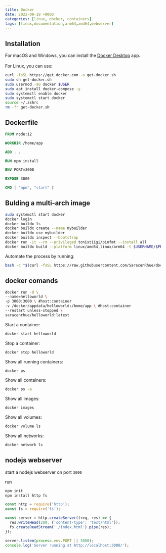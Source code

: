 ```yaml
---
title: Docker
date: 2022-09-18 +0000
categories: [linux, docker, containers]
tags: [linux,documentation,arm64,amd64,webserver]
---
```


## Installation

For macOS and Windows, you can install the [Docker Desktop](https://www.docker.com) app.<br/>
<br/>
For Linux, you can use:

```bash
curl -fsSL https://get.docker.com -o get-docker.sh
sudo sh get-docker.sh
sudo usermod -aG docker $USER
sudo apt install docker-compose -y
sudo systemctl enable docker
sudo systemctl start docker
source ~/.zshrc
rm -fr get-docker.sh
```

## Dockerfile

```dockerfile
FROM node:12

WORKDIR /home/app

ADD . .

RUN npm install

ENV PORT=3000

EXPOSE 3000

CMD [ "npm", "start" ]
```

## Bulding a multi-arch image

```bash
sudo systemctl start docker
docker login
docker buildx ls
docker buildx create --name mybuilder
docker buildx use mybuilder
docker buildx inspect --bootstrap
docker run -it --rm --privileged tonistiigi/binfmt --install all
docker buildx build --platform linux/amd64,linux/arm64 -t $USERNAME/$PROJECTNAME:latest . --push
```

Automate the process by running:

```bash
bash -c "$(curl -fsSL https://raw.githubusercontent.com/SaracenRhue/dockerBuilder/main/start.sh)"
```

## docker comands

```bash
docker run -d \
--name=helloworld \
-p 3000:3000 \ #host:container
-v /docker/appdata/helloworld:/home/app \ #host:container
--restart unless-stopped \
saracenrhue/helloworld:latest
```

Start a container:

```bash
docker start helloworld
```

Stop a container:

```bash
docker stop helloworld
```

Show all running containers:

```bash
docker ps
```

Show all containers:

```bash
docker ps -a
```

Show all images:

```bash
docker images
```

Show all volumes:

```bash
docker volume ls
```

Show all networks:

```bash
docker network ls
```

## nodejs webserver

start a nodejs webserver on port `3000`

run

```bash
npm init
npm install http fs
```

```javascript
const http = require('http');
const fs = require('fs');

const server = http.createServer((req, res) => {
  res.writeHead(200, {'content-type': 'text/html'});
  fs.createReadStream('./index.html').pipe(res);
});

server.listen(process.env.PORT || 3000);
console.log('Server running at http://localhost:3000/');
```
